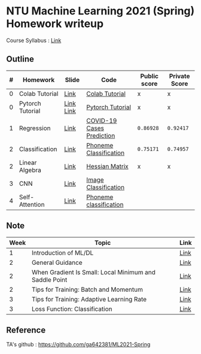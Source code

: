 # NTU Machine Learning 2021 (Spring) Homework writeup
Course Syllabus : [Link](https://speech.ee.ntu.edu.tw/~hylee/ml/2021-spring.html)

## Outline
|#|Homework|Slide|Code|Public score|Private Score|
|-|-|-|-|-|-|
|0|Colab Tutorial|[Link](HW0/Google_Colab_Tutorial.pdf)|[Colab Tutorial](HW0/Colab_Tutorial.ipynb)|x|x|
|0|Pytorch Tutorial|[Link](HW0/Pytorch_Tutorial_1.pdf) [Link](HW0/Pytorch_Tutorial_2.pdf)|[Pytorch Tutorial](HW0/Pytorch_Tutorial.ipynb)|x|x|
|1|Regression|[Link](HW1/HW01.pdf)|[COVID-19 Cases Prediction](HW1/homework1.ipynb)|`0.86928`|`0.92417`|
|2|Classification|[Link](HW2/HW02.pdf)|[Phoneme Classification](HW2/homework2_1.ipynb)|`0.75171`|`0.74957`|
|2|Linear Algebra|[Link](HW2/HW02.pdf)|[Hessian Matrix](HW2/homework2_2.ipynb)|x|x|
|3|CNN|[Link](HW3/HW03.pdf)|[Image Classification](HW3/homework3.ipynb)|||
|4|Self-Attention|[Link](HW4/HW04.pdf)|[Phoneme classification](HW4/homework4.ipnb)|||

## Note
|Week|Topic|Link|
|-|-|-|
|1|Introduction of ML/DL|[Link](https://offliners.github.io/post/ntuml-week1/)|
|2|General Guidance|[Link](https://offliners.github.io/post/ntuml-week2-1/)|
|2|When Gradient Is Small: Local Minimum and Saddle Point|[Link](https://offliners.github.io/post/ntuml-week2-2/)|
|2|Tips for Training: Batch and Momentum|[Link](https://offliners.github.io/post/ntuml-week2-3/)|
|3|Tips for Training: Adaptive Learning Rate|[Link](https://offliners.github.io/post/ntuml-week3-1/)|
|3|Loss Function: Classification|[Link](https://offliners.github.io/post/ntuml-week3-2/)|

## Reference
TA's github : https://github.com/ga642381/ML2021-Spring
